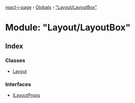 [react-j-page](../README.md) › [Globals](../globals.md) › ["Layout/LayoutBox"](_layout_layoutbox_.md)

# Module: "Layout/LayoutBox"

## Index

### Classes

* [Layout](../classes/_layout_layoutbox_.layout.md)

### Interfaces

* [ILayoutProps](../interfaces/_layout_layoutbox_.ilayoutprops.md)
